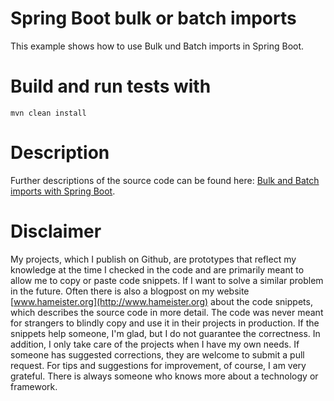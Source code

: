 # Spring Boot bulk or batch imports
This example shows how to use Bulk und Batch imports in Spring Boot.

# Build and run tests with
`mvn clean install`


# Description
Further descriptions of the source code can be found here: [Bulk and Batch imports with Spring Boot](www.hameister.org/SpringBootHibernateBulkImport.html).


# Disclaimer
My projects, which I publish on Github, are prototypes that reflect my knowledge
at the time I checked in the code and are primarily meant to allow me to copy or paste
code snippets. If I want to solve a similar problem in the future.
Often there is also a blogpost on my website [www.hameister.org](http://www.hameister.org) about the code snippets, which describes the source code in more detail.
The code was never meant for strangers to blindly copy and use it in their projects in production.
If the snippets help someone, I'm glad, but I do not guarantee the correctness.
In addition, I only take care of the projects when I have my own needs.
If someone has suggested corrections, they are welcome to submit a pull request.
For tips and suggestions for improvement, of course, I am very grateful.
There is always someone who knows more about a technology or framework.